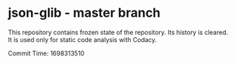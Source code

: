 # json-glib - master branch

This repository contains frozen state of the repository.
Its history is cleared. It is used only for static code
analysis with Codacy.

Commit Time: 1698313510